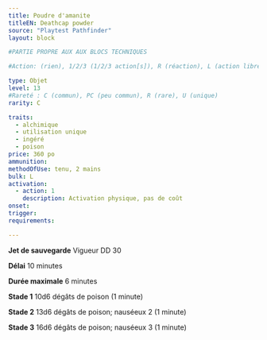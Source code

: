 ```yaml
---
title: Poudre d'amanite
titleEN: Deathcap powder
source: "Playtest Pathfinder"
layout: block

#PARTIE PROPRE AUX AUX BLOCS TECHNIQUES

#Action: (rien), 1/2/3 (1/2/3 action[s]), R (réaction), L (action libre)

type: Objet
level: 13
#Rareté : C (commun), PC (peu commun), R (rare), U (unique)
rarity: C

traits:
  - alchimique
  - utilisation unique
  - ingéré
  - poison
price: 360 po
ammunition:
methodOfUse: tenu, 2 mains
bulk: L
activation: 
  - action: 1
    description: Activation physique, pas de coût
onset: 
trigger:
requirements:

---
```


**Jet de sauvegarde** Vigueur DD 30

**Délai** 10 minutes

**Durée maximale** 6 minutes

**Stade 1** 10d6 dégâts de poison (1 minute)

**Stade 2** 13d6 dégâts de poison; nauséeux 2 (1 minute)

**Stade 3** 16d6 dégâts de poison; nauséeux 3 (1 minute)